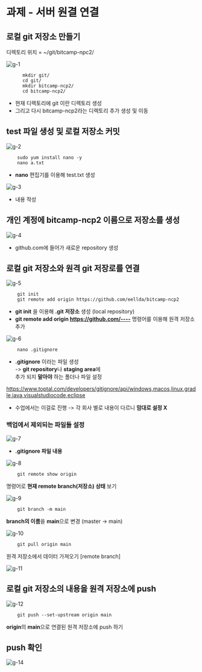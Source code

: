 # 과제 - 서버 원결 연결



## 로컬 git 저장소 만들기

   디렉토리 위치 = ~/git/bitcamp-npc2/

![g-1](https://eellda.github.io/images/2022-11-21-git/g-1.png)
```
      mkdir git/
      cd git/
      mkdir bitcamp-ncp2/
      cd bitcamp-ncp2/
```
- 현재 디렉토리에 git 이란 디렉토리 생성
- 그리고 다시 bitcamp-ncp2라는 디렉토리 추가 생성 및 이동

## test 파일 생성 및 로컬 저장소 커밋

![g-2](https://eellda.github.io/images/2022-11-21-git/g-2.png)
```
    sudo yum install nano -y
    nano a.txt
```
- **nano** 편집기를 이용해 test.txt 생성

![g-3](https://eellda.github.io/images/2022-11-21-git/g-3.png)
- 내용 작성

## 개인 계정에 bitcamp-ncp2 이름으로 저장소를 생성

![g-4](https://eellda.github.io/images/2022-11-21-git/g-4.png)
- github.com에 들어가 새로운 repository 생성

## 로컬 git 저장소와 원격 git 저장로를 연결

![g-5](https://eellda.github.io/images/2022-11-21-git/g-5.png)
```
    git init
    git remote add origin https://github.com/eellda/bitcamp-ncp2
```
- **git init** 을 이용해 **.git 저장소** 생성 (local repository)
-  **git remote add origin https://github.com/----**
명령어를 이용해 원격 저장소 추가

![g-6](https://eellda.github.io/images/2022-11-21-git/g-6.png)
```
    nano .gitignore
```
- **.gitignore** 이라는 파일 생성  
-> **git repository**나 **staging area**에   
   추가 되지 **말아야** 하는 폴더나 파일 설정 

https://www.toptal.com/developers/gitignore/api/windows,macos,linux,gradle,java,visualstudiocode,eclipse
- 수업에서는 이걸로 진행
-> 각 회사 별로 내용이 다르니 **맘대로 설정 X** 

### 백업에서 제외되는 파일들 설정

![g-7](https://eellda.github.io/images/2022-11-21-git/g-7.png)

* **.gitignore 파일 내용**

![g-8](https://eellda.github.io/images/2022-11-21-git/g-9.png)

```linux
    git remote show origin
```
  명령어로 **현재 remote branch(저장소) 상태** 보기

![g-9](https://eellda.github.io/images/2022-11-21-git/g-11.png)

```linux
    git branch -m main
```
  **branch의 이름**을 **main**으로 변경 (master -> main)

![g-10](https://eellda.github.io/images/2022-11-21-git/g-10.png)

```linux
    git pull origin main
```
  원격 저장소에서 데이터 가져오기 [remote branch]


![g-11](https://eellda.github.io/images/2022-11-21-git/g-8.png)

## 로컬 git 저장소의 내용을 원격 저장소에 push

![g-12](https://eellda.github.io/images/2022-11-21-git/g-12.png)

```linux
    git push --set-upstream origin main
```
  **origin**의 **main**으로 연결된 원격 저장소에 push 하기


## push 확인

![g-14](https://eellda.github.io/images/2022-11-21-git/g-14.png)